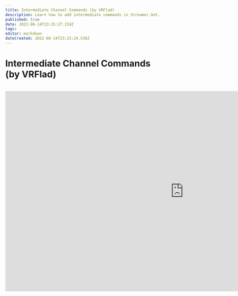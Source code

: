 ```yaml
---
title: Intermediate Channel Commands (by VRFlad)
description: Learn how to add intermediate commands in Streamer.bot.
published: true
date: 2022-06-14T23:25:27.234Z
tags: 
editor: markdown
dateCreated: 2022-06-14T23:25:24.536Z
---
```


# Intermediate Channel Commands (by VRFlad)
<br>
<iframe width="1120" height="630" src="https://www.youtube.com/embed/C1AO1EBVpks" title="YouTube video player" frameborder="0" allow="accelerometer; autoplay; clipboard-write; encrypted-media; gyroscope; picture-in-picture" allowfullscreen></iframe>